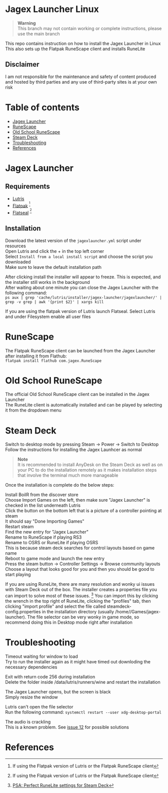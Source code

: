 # Jagex Launcher Linux

> **Warning**<br>
> This branch may not contain working or complete instructions, please use the main branch

This repo contains instruction on how to install the Jagex Launcher in Linux<br>
This also sets up the Flatpak RuneScape client and installs RuneLite<br>

## Disclaimer

I am not responsible for the maintenance and safety of content produced and hosted by third parties and any use of third-party sites is at your own risk

# Table of contents

- [Jagex Launcher](#jagex-launcher)
- [RuneScape](#runescape)
- [Old School RuneScape](#old-school-runescape)
- [Steam Deck](#steam-deck)
- [Troubleshooting](#troubleshooting)
- [References](#references)

# Jagex Launcher

## Requirements

- [Lutris](https://lutris.net/downloads)
- [Flatpak](https://www.flatpak.org/setup) <sup title="If using the Flatpak version of Lutris or the Flatpak RuneScape client">[^1]</sup>
- [Flatseal](https://flathub.org/apps/com.github.tchx84.Flatseal) <sup title="If using the Flatpak version of Lutris or the Flatpak RuneScape client">[^1]</sup>

## Installation

Download the latest version of the `jagexlauncher.yml` script under resources<br>
Open Lutris and click the + in the top left corner<br>
Select `Install from a local install script` and choose the script you downloaded<br>
Make sure to leave the default installation path

After clicking install the installer will appear to freeze. This is expected, and the installer still works in the background<br>
After waiting about one minute you can close the Jagex Launcher with the following command:<br>
```ps aux | grep 'cache/lutris/installer/jagex-launcher/jagexlauncher/' | grep -v grep | awk '{print $2}' | xargs kill```

If you are using the flatpak version of Lutris launch Flatseal. Select Lutris and under Filesystem enable all user files<br>

# RuneScape

<!---The official RuneScape client can be downloaded from the Jagex Launcher<br>--->
The Flatpak RuneScape client can be launched from the Jagex Launcher after installing it from Flathub:<br>
```flatpak install flathub com.jagex.RuneScape```<br>
<!---
> **Note**<br>
> If you install the official RuneScape client it will overwrite the symbolic link needed to run the Flatpak RuneScape client<br>
> You can create the symbolic link with the following command:<br>
```cd $HOME/Games/jagex-launcher/drive_c/Program\ Files\ \(x86\)/Jagex\ Launcher/Games/RuneScape/ && ln -s runescape.sh RuneScape.exe```<br>--->

# Old School RuneScape

The official Old School RuneScape client can be installed in the Jagex Launcher<br>
The RuneLite client is automatically installed and can be played by selecting it from the dropdown menu

# Steam Deck

Switch to desktop mode by pressing Steam -> Power -> Switch to Desktop<br>
Follow the instructions for installing the Jagex Launhcer as normal<br>

> **Note**<br>
> It is recommended to install AnyDesk on the Steam Deck as well as on your PC to do the installation remotely as it makes installation steps that involve the terminal much more manageable<br>

Once the installation is complete do the below steps:<br>

Install BoilR from the discover store<br>
Choose Import Games on the left, then make sure "Jagex Launcher" is checked in the list underneath Lutris<br>
Click the button on the bottom left that is a picture of a controller pointing at steam<br>
It should say "Done Importing Games"<br>
Restart steam<br>
Find the new entry for "Jagex Launcher"<br>
Rename to RuneScape if playing RS3<br>
Rename to OSRS or RuneLite if playing OSRS<br>
This is because steam deck searches for control layouts based on game name<br>
Reboot to game mode and launch the new entry<br>
Press the steam button -> Controller Settings -> Browse community layouts<br>
Choose a layout that looks good for you and then you should be good to start playing<br>

If you are using RuneLite, there are many resolution and wonky ui issues with Steam Deck out of the box. The installer creates a properties file you can import to solve most of these issues. [^2] You can import this by clicking the wrench in the top right of RuneLite, clicking the "profiles" tab, then clicking "import profile" and select the file called steamdeck-config.properties in the installation directory (usually /home/<user>/Games/jagex-launcher). The file selector can be very wonky in game mode, so recommend doing this in Desktop mode right after installation

# Troubleshooting
  
Timeout waiting for window to load<br>
Try to run the installer again as it might have timed out downloding the necessary dependencies<br>

Exit with return code 256 during installation<br>
Delete the folder inside /data/lutris/runners/wine and restart the installation<br>

The Jagex Launcher opens, but the screen is black<br>
Simply resize the window<br>

Lutris can't open the file selector<br>
Run the following command: `systemctl restart --user xdg-desktop-portal`<br>

The audio is crackling<br>
This is a known problem. See [issue 12](https://github.com/TormStorm/jagex-launcher-linux/issues/12) for possible solutions<br>

# References
[^1]: If using the Flatpak version of Lutris or the Flatpak RuneScape client
[^2]: [PSA: Perfect RuneLite settings for Steam Deck](https://www.reddit.com/r/2007scape/comments/yzbuwc/psa_perfect_runelite_settings_for_steam_deck)

